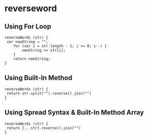 # reverseword

## Using For Loop

```
reverseWords (str) {
 var newString = "";
    for (var i = str.length - 1; i >= 0; i--) {
        newString += str[i];
    }
    return newString;
}

```

## Using Built-In Method

```
reverseWords (str) {
 return str.split("").reverse().join("")
}

```

## Using Spread Syntax & Built-In Method Array

```
reverseWords (str) {
 return [...str].reverse().join("")
}

```

